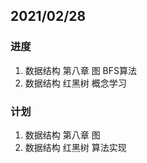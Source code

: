 ## 2021/02/28

### 进度

1. 数据结构 第八章 图 BFS算法
2. 数据结构 红黑树 概念学习

### 计划

1. 数据结构 第八章 图
2. 数据结构 红黑树 算法实现
